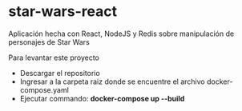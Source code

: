 # star-wars-react
Aplicación hecha con React, NodeJS y Redis sobre manipulación de personajes de Star Wars

Para levantar este proyecto
 - Descargar el repositorio
 - Ingresar a la carpeta raiz donde se encuentre el archivo docker-compose.yaml
 - Ejecutar commando: <b>docker-compose up --build</b>
